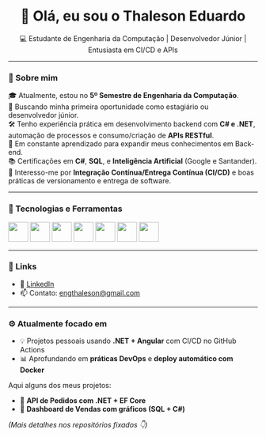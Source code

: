 <h1 align="center">👋 Olá, eu sou o Thaleson Eduardo</h1>
<p align="center">💻 Estudante de Engenharia da Computação | Desenvolvedor Júnior | Entusiasta em CI/CD e APIs</p>

---

### 🧠 Sobre mim

🎓 Atualmente, estou no **5º Semestre de Engenharia da Computação**.<br>
💼 Buscando minha primeira oportunidade como estagiário ou desenvolvedor júnior.<br>
🛠️ Tenho experiência prática em desenvolvimento backend com **C# e .NET**, automação de processos e consumo/criação de **APIs RESTful**.<br>
🚀 Em constante aprendizado para expandir meus conhecimentos em Back-end.<br>
📚 Certificações em **C#**, **SQL**, e **Inteligência Artificial** (Google e Santander).<br>
🔄 Interesso-me por **Integração Contínua/Entrega Contínua (CI/CD)** e boas práticas de versionamento e entrega de software.

---

### 🧰 Tecnologias e Ferramentas

<p align="left">
  <img src="https://cdn.jsdelivr.net/gh/devicons/devicon/icons/csharp/csharp-original.svg" width="40" />
  <img src="https://cdn.jsdelivr.net/gh/devicons/devicon/icons/dotnetcore/dotnetcore-original.svg" width="40" />
  <img src="https://cdn.jsdelivr.net/gh/devicons/devicon/icons/javascript/javascript-original.svg" width="40" />
  <img src="https://cdn.jsdelivr.net/gh/devicons/devicon/icons/angularjs/angularjs-original.svg" width="40" />
  <img src="https://cdn.jsdelivr.net/gh/devicons/devicon/icons/postgresql/postgresql-original.svg" width="40" />
    <img src="https://cdn.jsdelivr.net/gh/devicons/devicon/icons/git/git-original.svg" width="40" />
  <img src="https://cdn.jsdelivr.net/gh/devicons/devicon/icons/github/github-original.svg" width="40" />
   
 </p>

---

### 🔗 Links

- 💼 [LinkedIn](https://www.linkedin.com/in/thaleson-eduardo-0530a9341/)
- 📫 Contato: engthaleson@gmail.com

---

### ⚙️ Atualmente focado em

- 💡 Projetos pessoais usando **.NET + Angular** com CI/CD no GitHub Actions
- 📊 Aprofundando em **práticas DevOps** e **deploy automático com Docker**


Aqui alguns dos meus projetos:

- 🔹 **API de Pedidos com .NET + EF Core**
- 🔹 **Dashboard de Vendas com gráficos (SQL + C#)**

*(Mais detalhes nos repositórios fixados 👇)*


